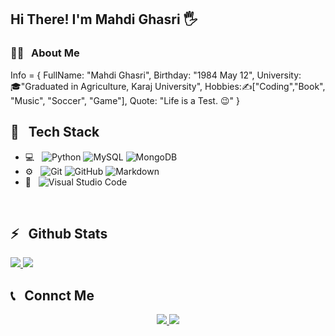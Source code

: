 <h2>Hi There! I'm Mahdi Ghasri 🖐</h2>

<h3>👨‍💻 &nbsp; About Me</h3>

  Info = {
    FullName: "Mahdi Ghasri",
    Birthday: "1984 May 12",
    University:🎓"Graduated in Agriculture, Karaj University",
    Hobbies:✍️["Coding","Book", "Music", "Soccer", "Game"],
    Quote: "Life is a Test. 😉"
  }

<h2>🔧 &nbsp; Tech Stack</h2>

- 💻 &nbsp;
  ![Python](https://img.shields.io/badge/-Python-333333?style=flat&logo=python)
  ![MySQL](https://img.shields.io/badge/-MySQL-333333?style=flat&logo=mysql)
  ![MongoDB](https://img.shields.io/badge/-MongoDB-333333?style=flat&logo=mongodb)
- ⚙️ &nbsp;
  ![Git](https://img.shields.io/badge/-Git-333333?style=flat&logo=git)
  ![GitHub](https://img.shields.io/badge/-GitHub-333333?style=flat&logo=github)
  ![Markdown](https://img.shields.io/badge/-Markdown-333333?style=flat&logo=markdown)
- 🔧 &nbsp;
  ![Visual Studio Code](https://img.shields.io/badge/-Visual%20Studio%20Code-333333?style=flat&logo=visual-studio-code&logoColor=007ACC)
  

<br />

<h2>⚡️ &nbsp; Github Stats</h2>

<a href="https://github.com/Mahdi-Ghasri">
  <img src="https://github-readme-stats.vercel.app/api?username=Mahdi-Ghasri&show_icons=true&theme=radical" />
  <img src="https://github-readme-stats.vercel.app/api/top-langs/?username=Mahdi-Ghasri" />
</a>

<h2>📞 &nbsp; Connct Me </h2>

<p align="center">

  <a href="https://instagram.com/the_king_of_mahdi/">
    <img src="https://img.shields.io/badge/Instagram-@the_king_of_mahdi-red?style=flat&logo=instagram" />
  </a>

  
  <a href="https://t.me/Mahdii_4029/">
    <img src="https://img.shields.io/badge/Telegram-@Mahdi_4029-blue?style=flat&logo=telegram" />
  </a>
</p>


